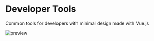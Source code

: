 # Developer Tools
Common tools for developers with minimal design made with Vue.js

![preview](https://saconway.github.io/developer-tools/preview.jpg)
